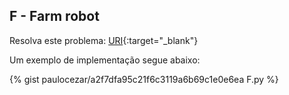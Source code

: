 
## F - Farm robot

Resolva este problema:
[URI][uri-2349]{:target="_blank"}

Um exemplo de implementação segue abaixo:

{% gist paulocezar/a2f7dfa95c21f6c3119a6b69c1e0e6ea F.py %}

[uri-2349]:     https://www.urionlinejudge.com.br/judge/pt/problems/view/2349


